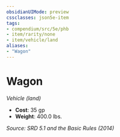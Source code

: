 ```yaml
---
obsidianUIMode: preview
cssclasses: json5e-item
tags:
- compendium/src/5e/phb
- item/rarity/none
- item/vehicle/land
aliases: 
- "Wagon"
---
```

# Wagon
*Vehicle (land)*  

- **Cost**: 35 gp
- **Weight**: 400.0 lbs.

*Source: SRD 5.1 and the Basic Rules (2014)*